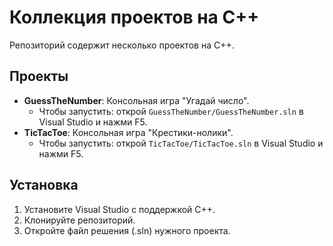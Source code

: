 # Коллекция проектов на C++

Репозиторий содержит несколько проектов на C++.

## Проекты
- **GuessTheNumber**: Консольная игра "Угадай число".
  - Чтобы запустить: открой `GuessTheNumber/GuessTheNumber.sln` в Visual Studio и нажми F5.
- **TicTacToe**: Консольная игра "Крестики-нолики".
  - Чтобы запустить: открой `TicTacToe/TicTacToe.sln` в Visual Studio и нажми F5.

## Установка
1. Установите Visual Studio с поддержкой C++.
2. Клонируйте репозиторий.
3. Откройте файл решения (.sln) нужного проекта. 

